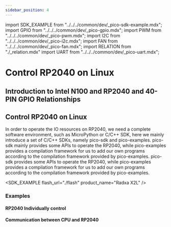 ```yaml
---
sidebar_position: 4
---
```


import SDK_EXAMPLE from "../../../common/dev/\_pico-sdk-example.mdx";
import GPIO from "../../../common/dev/\_pico-gpio.mdx";
import PWM from "../../../common/dev/\_pico-pwm.mdx";
import I2C from "../../../common/dev/\_pico-i2c.mdx";
import FAN from "../../../common/dev/\_pico-fan.mdx";
import RELATION from "./\_relation.mdx"
import UART from "../../../common/dev/\_pico-uart.mdx";

# Control RP2040 on Linux

## Introduction to Intel N100 and RP2040 and 40-PIN GPIO Relationships

<RELATION />

## Control RP2040 on Linux

In order to operate the IO resources on RP2040, we need a complete software environment, such as MicroPython or C/C++ SDK, here we mainly introduce a set of C/C++ SDKs, namely pico-sdk and pico-examples. pico-sdk mainly provides some APIs to operate the RP2040, while pico-examples provides a compilation framework for us to add our own programs according to the compilation framework provided by pico-examples. pico-sdk provides some APIs to operate the RP2040, while pico-examples provides a compilation framework for us to add our own programs according to the compilation framework provided by pico-examples.

<SDK_EXAMPLE flash_url="./flash" product_name="Radxa X2L" />

### Examples

#### RP2040 Individually control

<GPIO flash_url="./flash" gpio_definition="./gpio" product_name="Radxa X2L"  led_pin="PIN_5" cmd="cd pico-examples/build
rm -rf *
cmake ..
make -j$(nproc)" />

<I2C flash_url="./flash" product_name="Radxa X2L"  scl_pin="PIN_5" sda_pin="PIN_3" cmd="cd pico-examples/build
rm -rf *
cmake ..
make -j$(nproc)" />

<PWM flash_url="./flash" product_name="Radxa X2L" led_pin="PIN_5" cmd="cd pico-examples/build
rm -rf *
cmake ..
make -j$(nproc)"/>

<UART flash_url="./flash" tty_num="ttyS0" cmd="cd pico-examples/build
rm -rf *
cmake ..
make -j$(nproc)" />

#### Communication between CPU and RP2040

<FAN flash_url="./flash" product_name="Radxa X2L" cmd="cd pico-examples/build
rm -rf *
cmake ..
make -j$(nproc)" />
